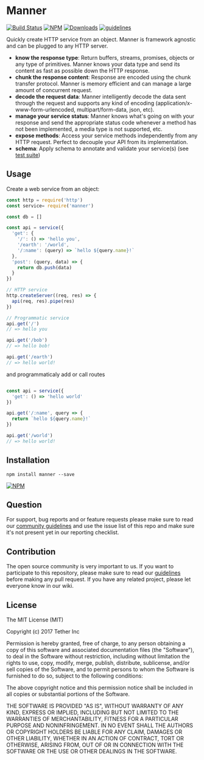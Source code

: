 # Manner

[![Build Status](https://travis-ci.org/tether/manner.svg?branch=master)](https://travis-ci.org/tether/manner)
[![NPM](https://img.shields.io/npm/v/manner.svg)](https://www.npmjs.com/package/manner)
[![Downloads](https://img.shields.io/npm/dm/manner.svg)](http://npm-stat.com/charts.html?package=manner)
[![guidelines](https://tether.github.io/contribution-guide/badge-guidelines.svg)](https://github.com/tether/contribution-guide)

Quickly create HTTP service from an object. Manner is framework agnostic and can be plugged to any HTTP server.

  * **know the response type**: Return buffers, streams, promises, objects or any type of primitives. Manner knows your data type and send its content as fast as possible down the HTTP response.
  * **chunk the response content**: Response are encoded using the chunk transfer protocol. Manner is memory efficient and can manage a large amount of concurrent request.
  * **decode the request data**: Manner intelligently decode the data sent through the request and supports any kind of encoding (application/x-www-form-urlencoded, multipart/form-data, json, etc).
  * **manage your service status**: Manner knows what's going on with your response and send the appropriate status code whenever a method has not been implemented, a media type is not supported, etc.
  * **expose methods**: Access your service methods independently from any HTTP request. Perfect to decouple your API from its implementation.
  * **schema**: Apply schema to annotate and validate your service(s) (see [test suite](https://github.com/tether/manner/blob/master/test/manner.js))


<!-- See [features](#features) for more goodness. -->

<!-- Manner is memory efficient and intelligently destroy. -->

## Usage

Create a web service from an object:

```javascript
const http = require('http')
const service= require('manner')

const db = []

const api = service({
  'get': {
    '/': () => 'hello you',
    '/earth': '/world',
    '/:name': (query) => `hello ${query.name}!`
  },
  'post': (query, data) => {
    return db.push(data)
  }
})

// HTTP service
http.createServer((req, res) => {
  api(req, res).pipe(res)
})

// Programmatic service
api.get('/')
// => hello you

api.get('/bob')
// => hello bob!

api.get('/earth')
// => hello world!
```

and programmaticaly add or call routes

```js

const api = service({
  'get': () => 'hello world'
})

api.get('/:name', query => {
  return `hello ${query.name}!`
})

api.get('/world')
// => hello world!
```

## Installation

```shell
npm install manner --save
```

[![NPM](https://nodei.co/npm/manner.png)](https://nodei.co/npm/manner/)

<!-- ## features

  * mixin request query payload  -->

## Question

For support, bug reports and or feature requests please make sure to read our
<a href="https://github.com/tether/contribution-guide/blob/master/community.md" target="_blank">community guidelines</a> and use the issue list of this repo and make sure it's not present yet in our reporting checklist.

## Contribution

The open source community is very important to us. If you want to participate to this repository, please make sure to read our <a href="https://github.com/tether/contribution-guide" target="_blank">guidelines</a> before making any pull request. If you have any related project, please let everyone know in our wiki.

## License

The MIT License (MIT)

Copyright (c) 2017 Tether Inc

Permission is hereby granted, free of charge, to any person obtaining a copy of this software and associated documentation files (the "Software"), to deal in the Software without restriction, including without limitation the rights to use, copy, modify, merge, publish, distribute, sublicense, and/or sell copies of the Software, and to permit persons to whom the Software is furnished to do so, subject to the following conditions:

The above copyright notice and this permission notice shall be included in all copies or substantial portions of the Software.

THE SOFTWARE IS PROVIDED "AS IS", WITHOUT WARRANTY OF ANY KIND, EXPRESS OR IMPLIED, INCLUDING BUT NOT LIMITED TO THE WARRANTIES OF MERCHANTABILITY, FITNESS FOR A PARTICULAR PURPOSE AND NONINFRINGEMENT. IN NO EVENT SHALL THE AUTHORS OR COPYRIGHT HOLDERS BE LIABLE FOR ANY CLAIM, DAMAGES OR OTHER LIABILITY, WHETHER IN AN ACTION OF CONTRACT, TORT OR OTHERWISE, ARISING FROM, OUT OF OR IN CONNECTION WITH THE SOFTWARE OR THE USE OR OTHER DEALINGS IN THE SOFTWARE.

